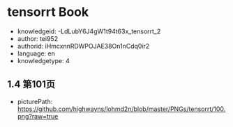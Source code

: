 tensorrt Book
===
* knowledgeid: -LdLubY6J4gW1t94t63x_tensorrt_2
* author: tei952
* authorid: iHmcxnnRDWPOJAE38On1nCdq0ir2
* language: en
* knowledgetype: 4

## 1.4 第101页
* picturePath: https://github.com/highwayns/lohmd2n/blob/master/PNGs/tensorrt/100.png?raw=true

